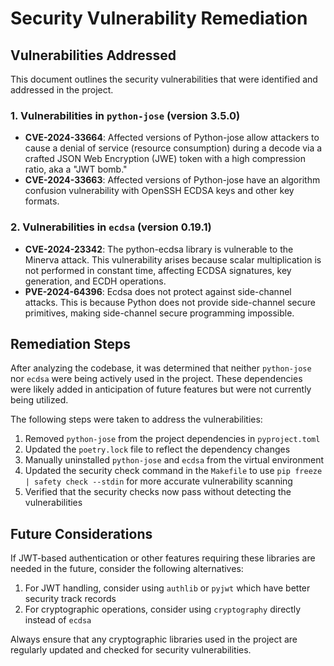 # Security Vulnerability Remediation

## Vulnerabilities Addressed

This document outlines the security vulnerabilities that were identified and addressed in the project.

### 1. Vulnerabilities in `python-jose` (version 3.5.0)

- **CVE-2024-33664**: Affected versions of Python-jose allow attackers to cause a denial of service (resource consumption) during a decode via a crafted JSON Web Encryption (JWE) token with a high compression ratio, aka a "JWT bomb."
- **CVE-2024-33663**: Affected versions of Python-jose have an algorithm confusion vulnerability with OpenSSH ECDSA keys and other key formats.

### 2. Vulnerabilities in `ecdsa` (version 0.19.1)

- **CVE-2024-23342**: The python-ecdsa library is vulnerable to the Minerva attack. This vulnerability arises because scalar multiplication is not performed in constant time, affecting ECDSA signatures, key generation, and ECDH operations.
- **PVE-2024-64396**: Ecdsa does not protect against side-channel attacks. This is because Python does not provide side-channel secure primitives, making side-channel secure programming impossible.

## Remediation Steps

After analyzing the codebase, it was determined that neither `python-jose` nor `ecdsa` were being actively used in the project. These dependencies were likely added in anticipation of future features but were not currently being utilized.

The following steps were taken to address the vulnerabilities:

1. Removed `python-jose` from the project dependencies in `pyproject.toml`
2. Updated the `poetry.lock` file to reflect the dependency changes
3. Manually uninstalled `python-jose` and `ecdsa` from the virtual environment
4. Updated the security check command in the `Makefile` to use `pip freeze | safety check --stdin` for more accurate vulnerability scanning
5. Verified that the security checks now pass without detecting the vulnerabilities

## Future Considerations

If JWT-based authentication or other features requiring these libraries are needed in the future, consider the following alternatives:

1. For JWT handling, consider using `authlib` or `pyjwt` which have better security track records
2. For cryptographic operations, consider using `cryptography` directly instead of `ecdsa`

Always ensure that any cryptographic libraries used in the project are regularly updated and checked for security vulnerabilities.